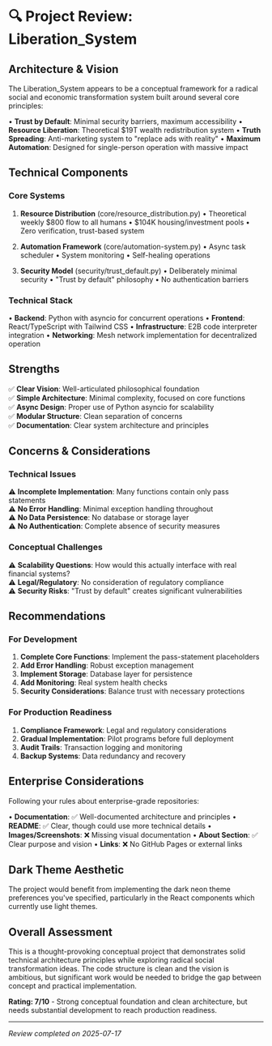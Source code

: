 # 🔍 Project Review: Liberation_System

## Architecture & Vision
The Liberation_System appears to be a conceptual framework for a radical social and economic transformation system built around several core principles:

• **Trust by Default**: Minimal security barriers, maximum accessibility
• **Resource Liberation**: Theoretical $19T wealth redistribution system
• **Truth Spreading**: Anti-marketing system to "replace ads with reality"
• **Maximum Automation**: Designed for single-person operation with massive impact

## Technical Components

### Core Systems
1. **Resource Distribution** (core/resource_distribution.py)
   • Theoretical weekly $800 flow to all humans
   • $104K housing/investment pools
   • Zero verification, trust-based system

2. **Automation Framework** (core/automation-system.py)
   • Async task scheduler
   • System monitoring
   • Self-healing operations

3. **Security Model** (security/trust_default.py)
   • Deliberately minimal security
   • "Trust by default" philosophy
   • No authentication barriers

### Technical Stack
• **Backend**: Python with asyncio for concurrent operations
• **Frontend**: React/TypeScript with Tailwind CSS
• **Infrastructure**: E2B code interpreter integration
• **Networking**: Mesh network implementation for decentralized operation

## Strengths
✅ **Clear Vision**: Well-articulated philosophical foundation  
✅ **Simple Architecture**: Minimal complexity, focused on core functions  
✅ **Async Design**: Proper use of Python asyncio for scalability  
✅ **Modular Structure**: Clean separation of concerns  
✅ **Documentation**: Clear system architecture and principles  

## Concerns & Considerations

### Technical Issues
⚠️ **Incomplete Implementation**: Many functions contain only pass statements  
⚠️ **No Error Handling**: Minimal exception handling throughout  
⚠️ **No Data Persistence**: No database or storage layer  
⚠️ **No Authentication**: Complete absence of security measures  

### Conceptual Challenges
⚠️ **Scalability Questions**: How would this actually interface with real financial systems?  
⚠️ **Legal/Regulatory**: No consideration of regulatory compliance  
⚠️ **Security Risks**: "Trust by default" creates significant vulnerabilities  

## Recommendations

### For Development
1. **Complete Core Functions**: Implement the pass-statement placeholders
2. **Add Error Handling**: Robust exception management
3. **Implement Storage**: Database layer for persistence
4. **Add Monitoring**: Real system health checks
5. **Security Considerations**: Balance trust with necessary protections

### For Production Readiness
1. **Compliance Framework**: Legal and regulatory considerations
2. **Gradual Implementation**: Pilot programs before full deployment
3. **Audit Trails**: Transaction logging and monitoring
4. **Backup Systems**: Data redundancy and recovery

## Enterprise Considerations
Following your rules about enterprise-grade repositories:

• **Documentation**: ✅ Well-documented architecture and principles
• **README**: ✅ Clear, though could use more technical details
• **Images/Screenshots**: ❌ Missing visual documentation
• **About Section**: ✅ Clear purpose and vision
• **Links**: ❌ No GitHub Pages or external links

## Dark Theme Aesthetic
The project would benefit from implementing the dark neon theme preferences you've specified, particularly in the React components which currently use light themes.

## Overall Assessment
This is a thought-provoking conceptual project that demonstrates solid technical architecture principles while exploring radical social transformation ideas. The code structure is clean and the vision is ambitious, but significant work would be needed to bridge the gap between concept and practical implementation.

**Rating: 7/10** - Strong conceptual foundation and clean architecture, but needs substantial development to reach production readiness.

---

*Review completed on 2025-07-17*
